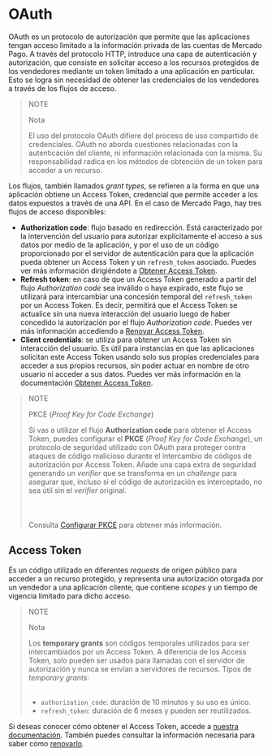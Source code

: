 # OAuth

OAuth es un protocolo de autorización que permite que las aplicaciones tengan acceso limitado a la información privada de las cuentas de Mercado Pago. A través del protocolo HTTP, introduce una capa de autenticación y autorización, que consiste en solicitar acceso a los recursos protegidos de los vendedores mediante un token limitado a una aplicación en particular. Esto se logra sin necesidad de obtener las credenciales de los vendedores a través de los flujos de acceso.

> NOTE
>
> Nota
>
> El uso del protocolo OAuth difiere del proceso de uso compartido de credenciales. OAuth no aborda cuestiones relacionadas con la autenticación del cliente, ni información relacionada con la misma. Su responsabilidad radica en los métodos de obtención de un token para acceder a un recurso.
 
Los flujos, también llamados _grant types_, se refieren a la forma en que una aplicación obtiene un Access Token, credencial que permite acceder a los datos expuestos a través de una API. En el caso de Mercado Pago, hay tres flujos de acceso disponibles: 

- **Authorization code**: flujo basado en redirección. Está caracterizado por la intervención del usuario para autorizar explícitamente el acceso a sus datos por medio de la aplicación, y por el uso de un código proporcionado por el servidor de autenticación para que la aplicación pueda obtener un Access Token y un `refresh_token` asociado. Puedes ver más información dirigiéndote a [Obtener Access Token](/developers/es/docs/security/oauth/creation#bookmark_authorization_code).
- **Refresh token**: en caso de que un Access Token generado a partir del flujo _Authorization code_ sea inválido o haya expirado, este flujo se utilizará para intercambiar una concesión temporal del `refresh_token` por un Access Token. Es decir, permitirá que el Access Token se actualice sin una nueva interacción del usuario luego de haber concedido la autorización por el flujo _Authorization code_. Puedes ver más información accediendo a [Renovar Access Token](/developers/es/guides/additional-content/security/oauth/renewal).
- **Client credentials**: se utiliza para obtener un Access Token sin interacción del usuario. Es útil para instancias en que las aplicaciones solicitan este Access Token usando solo sus propias credenciales para acceder a sus propios recursos, sin poder actuar en nombre de otro usuario ni acceder a sus datos. Puedes ver más información en la documentación [Obtener Access Token](/developers/es/docs/security/oauth/creation#bookmark_client_credentials).

> NOTE
>
> PKCE (_Proof Key for Code Exchange_)
>
> Si vas a utilizar el flujo **Authorization code** para obtener el Access Token, puedes configurar el **PKCE** (_Proof Key for Code Exchange_), un protocolo de seguridad utilizado con OAuth para proteger contra ataques de código malicioso durante el intercambio de códigos de autorización por Access Token. Añade una capa extra de seguridad generando un _verifier_ que se transforma en un _challenge_ para asegurar que, incluso si el código de autorización es interceptado, no sea útil sin el _verifier_ original. <br><br>
> <br><br>
> Consulta [Configurar PKCE](/developers/es/docs/security/oauth/creation#:~:text=Access%20Token.-,Configurar%20PKCE,-El%20PKCE%20) para obtener más información.

## Access Token

És un código utilizado en diferentes _requests_ de origen público para acceder a un recurso protegido, y  representa una autorización otorgada por un vendedor a una aplicación cliente, que contiene _scopes_ y un tiempo de vigencia limitado para dicho acceso.

> NOTE
>
> Nota
>
> Los **temporary grants** son códigos temporales utilizados para ser intercambiados por un Access Token. A diferencia de los Access Token, solo pueden ser usados para llamadas con el servidor de autorización y nunca se envían a servidores de recursos. Tipos de _temporary grants_:
> <br><br>
> - `authorization_code`: duración de 10 minutos y su uso es único.
> - `refresh_token`: duración de 6 meses y pueden ser reutilizados.

Si deseas conocer cómo obtener el Access Token, accede a [nuestra documentación](/developers/es/guides/additional-content/security/oauth/creation). También puedes consultar la información necesaria para saber cómo [renovarlo](/developers/es/guides/additional-content/security/oauth/renewal).